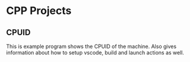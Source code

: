 # CPP Projects

## CPUID
This is example program shows the CPUID of the machine. 
Also gives information about how to setup vscode, build and launch actions as well. 
